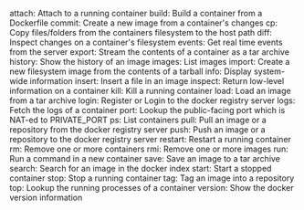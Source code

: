 attach: Attach to a running container
build:  Build a container from a Dockerfile
commit: Create a new image from a container's changes
cp:     Copy files/folders from the containers filesystem to the host path
diff:       Inspect changes on a container's filesystem
events: Get real time events from the server
export: Stream the contents of a container as a tar archive
history:    Show the history of an image
images: List images
import: Create a new filesystem image from the contents of a tarball
info:   Display system-wide information
insert: Insert a file in an image
inspect:    Return low-level information on a container
kill:       Kill a running container
load:   Load an image from a tar archive
login:  Register or Login to the docker registry server
logs:   Fetch the logs of a container
port:   Lookup the public-facing port which is NAT-ed to PRIVATE_PORT
ps:     List containers
pull:       Pull an image or a repository from the docker registry server
push:   Push an image or a repository to the docker registry server
restart:    Restart a running container
rm:     Remove one or more containers
rmi:        Remove one or more images
run:        Run a command in a new container
save:   Save an image to a tar archive
search: Search for an image in the docker index
start:  Start a stopped container
stop:   Stop a running container
tag:        Tag an image into a repository
top:        Lookup the running processes of a container
version:    Show the docker version information